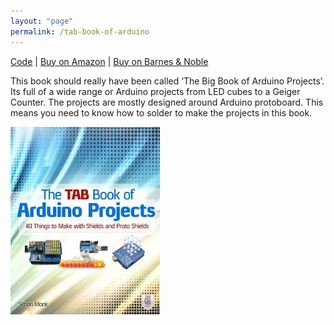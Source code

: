 ```yaml
---
layout: "page"
permalink: /tab-book-of-arduino
---
```


[Code](https://github.com/simonmonk/tab_arduino/archive/master.zip) | [Buy on Amazon](https://www.amazon.com/TAB-Book-Arduino-Projects-Electronics/dp/0071790675) | [Buy on Barnes & Noble](https://www.barnesandnoble.com/w/the-tab-book-of-arduino-projects-simon-monk/1119610146)

This book should really have been called ‘The Big Book of Arduino Projects’. Its full of a wide range or Arduino projects from LED cubes to a Geiger Counter. The projects are mostly designed around Arduino protoboard. This means you need to know how to solder to make the projects in this book.

![cover](/assets/images/cover_tab_ardu.jpg)

